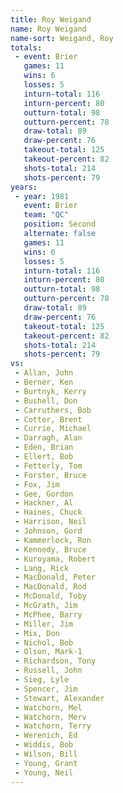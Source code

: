 ```yaml
---
title: Roy Weigand
name: Roy Weigand
name-sort: Weigand, Roy
totals:
 - event: Brier
   games: 11
   wins: 6
   losses: 5
   inturn-total: 116
   inturn-percent: 80
   outturn-total: 98
   outturn-percent: 78
   draw-total: 89
   draw-percent: 76
   takeout-total: 125
   takeout-percent: 82
   shots-total: 214
   shots-percent: 79
years:
 - year: 1981
   event: Brier
   team: "QC"
   position: Second
   alternate: false
   games: 11
   wins: 6
   losses: 5
   inturn-total: 116
   inturn-percent: 80
   outturn-total: 98
   outturn-percent: 78
   draw-total: 89
   draw-percent: 76
   takeout-total: 125
   takeout-percent: 82
   shots-total: 214
   shots-percent: 79
vs:
 - Allan, John
 - Berner, Ken
 - Burtnyk, Kerry
 - Bushell, Don
 - Carruthers, Bob
 - Cotter, Brent
 - Currie, Michael
 - Darragh, Alan
 - Eden, Brian
 - Ellert, Bob
 - Fetterly, Tom
 - Forster, Bruce
 - Fox, Jim
 - Gee, Gordon
 - Hackner, Al
 - Haines, Chuck
 - Harrison, Neil
 - Johnson, Gord
 - Kammerlock, Ron
 - Kennedy, Bruce
 - Kuroyama, Robert
 - Lang, Rick
 - MacDonald, Peter
 - MacDonald, Rod
 - McDonald, Toby
 - McGrath, Jim
 - McPhee, Barry
 - Miller, Jim
 - Mix, Don
 - Nichol, Bob
 - Olson, Mark-1
 - Richardson, Tony
 - Russell, John
 - Sieg, Lyle
 - Spencer, Jim
 - Stewart, Alexander
 - Watchorn, Mel
 - Watchorn, Merv
 - Watchorn, Terry
 - Werenich, Ed
 - Widdis, Bob
 - Wilson, Bill
 - Young, Grant
 - Young, Neil
---
```

